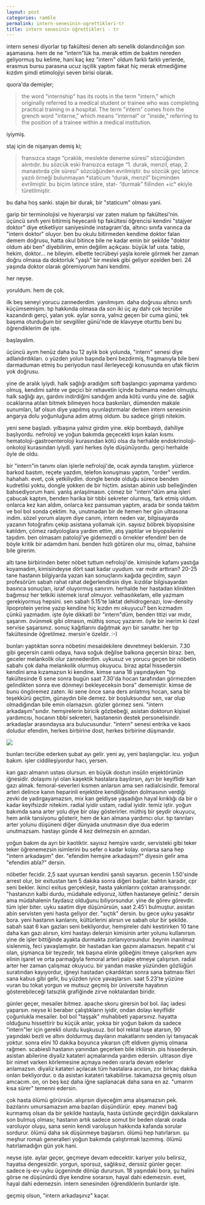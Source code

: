 ```yaml
---
layout: post
categories: ramble
permalink: intern-senesinin-ogrettikleri-tr
title: intern senesinin öğrettikleri - tr
---
```

intern senesi diyorlar tıp fakültesi denen altı senelik dolandırıcılığın son aşamasına. hem de ne "intern"lük ha. merak ettim de baktım nereden geliyormuş bu kelime, hani kaç kez "intern" oldum farklı farklı yerlerde, erasmus bursu parasına ucuz işçilik yaptım fakat hiç merak etmediğime kızdım şimdi etimolojiyi seven birisi olarak.

quora'da demişler;

> the word "internship" has its roots in the term "intern," which originally referred to a medical student or trainee who was completing practical training in a hospital. The term "intern" comes from the grench word "interne," which means "internal" or "inside," referring to the position of a trainee within a medical institution.

iyiymiş.

staj için de nişanyan demiş ki;

> fransızca stage “çıraklık, meslekte deneme süresi” sözcüğünden alıntıdır. bu sözcük eski fransızca estage “1. durak, menzil, etap, 2. manastırda çile süresi” sözcüğünden evrilmiştir. bu sözcük geç latince yazılı örneği bulunmayan *staticum “durak, menzil” biçiminden evrilmiştir. bu biçim latince stāre, stat- “durmak” fiilinden +ic° ekiyle türetilmiştir.

bu daha hoş sanki. stajın bir durak, bir "staticum" olması yani. 

garip bir terminolojisi ve hiyerarşisi var zaten malum tıp fakültesi'nin. üçüncü sınıfı yeni bitirmiş heyecanlı tıp fakültesi öğrencisi kendini "stajyer doktor" diye etiketliyor saniyesinde instagram'da, altıncı sınıfa varınca da "intern doktor" oluyor. ben bu okulu bitirmeden kendime doktor falan demem doğrusu, hatta okul bitince bile ne kadar emin bir şekilde "doktor oldum abi ben" diyebilirim, emin değilim açıkçası. büyük laf usta. tabip, hekim, doktor... ne bileyim. elbette tecrübeyi yaşla korele görmek her zaman doğru olmasa da doktorluk "yaşlı" bir meslek gibi geliyor ezelden beri. 24 yaşında doktor olarak göremiyorum hani kendimi. 

her neyse.

yoruldum. hem de çok.

ilk beş seneyi yorucu zannederdim. yanılmışım. daha doğrusu altıncı sınıfı küçümsemişim. tıp hakkında olmasa da son iki üç ay dahi çok tecrübe kazandırdı gerçi, yalan yok. aylar sonra, yalnız geçen bir cuma günü, tek başıma oturduğum bir sevgililer günü'nde de klavyeye oturttu beni bu öğrendiklerim de işte.

başlayalım.

üçüncü ayım henüz daha bu 12 aylık bok yolunda, "intern" senesi diye adlandırdıkları. o yüzden yolun başında beni bezdirmiş, fragmanıyla bile beni darmaduman etmiş bu periyodun nasıl ilerleyeceği konusunda en ufak fikrim yok doğrusu. 

yine de aralık iyiydi. halk sağlığı aradığım soft başlangıcı yapmama yardımcı olmuş, kendimi sahte ve geçici bir rehavetin içinde bulmama neden olmuştu. halk sağlığı ayı, gardını indirdiğini sandığım anda kötü vurdu yine de. sağlık ocaklarına atılan bitmek bilmeyen hoca baskınları, dümenden makale sunumları, laf olsun diye yapılmış oyunlaştırmalar derken intern senesinin angarya dolu yoğunluğuna adım atmış oldum. bu sadece girişti nitekim.

yeni sene başladı. yılbaşına yalnız girdim yine. ekip bombaydı, dahiliye başlıyordu. nefroloji ve yoğun bakımda geçecekti kışın kalan kısmı. hematoloji-gastroenteroloji kurasından kötü olsa da herhalde endokrinoloji-onkoloji kurasından iyiydi. yani herkes öyle düşünüyordu. gerçi herhalde öyle de oldu. 

bir "intern"in tanımı olan işlerle nefroloji'de, ocak ayında tanıştım. yüzlerce barkod bastım, reçete yazdım, telefon konuşması yaptım, "order" verdim. hahahah. evet, çok yetkiliydim. dongle bende olduğu sürece benden kudretlisi yoktu, dongle yokken de bir hiçtim. asistan abinin usb belleğinden bahsediyorum hani. yanlış anlaşılmasın. çömez bir "intern"düm ama işleri çabucak kaptım, benden harika bir tıbbi sekreter olurmuş, fark etmiş oldum. onlarca kez kan aldım, onlarca kez pansuman yaptım, arada bir sonda taktım ve bol bol sonda çektim. ha, unutmadan bir de hemen her gün ultrasona indim. sözel yorum alayım diye canım, intern neden var, bilgisayarda yazanın fotoğrafını çekip asistana yollamak için. sayısız böbrek biyopsisine katıldım, çömez radyologlara yardım ettim, atış yaptılar ve biyopsilerini taşıdım. ben olmasam patoloji'ye gidemezdi o örnekler efendim! ben de böyle kritik bir adamdım hani. benden hızlı götüren olur mu, olmaz, bahsine bile girerim.

altı tane birbirinden beter nöbet tuttum nefroloji'de. kimisinde kafamı yastığa koyamadım, kimisindeyse dört saat kadar uyudum. var mıdır arttıran? 20-25 tane hastanın bilgiyarda yazan kan sonuçlarını kağıda geçirdim, sayın profesörüm sabah rahat rahat değerlendirsin diye. kızdılar bilgisayardan basınca sonuçları, israf oluyormuş sanırım. herhalde her hastadan klinikten bağımsız her tetkiki istemek israf olmuyor. velhasılıkelam, elle yazmam gerekiyormuş hepsini. sen sabah 5.15'te laktat dehidrogenazı, low-density lipoprotein yerine yazıp kendine hiç kızdın mı okuyucu? ben kızmadım çünkü yazmadım. işte öyle dikkatli bir "intern"düm, benden titizi var mıdır, şaşarım. övünmek gibi olmasın, müthiş sonuç yazarım. öyle bir inerim ki özel servise şaşarsınız. sonuç kağıtlarını dağıtmak ayrı bir sanattır. her tıp fakültesinde öğretilmez. mersin'e özeldir. :-)

bunları yaptıktan sonra nöbetini mesaidekilere devretmeyi beklersin. 7.30 gibi geçersin camlı odaya, hava soğuk değilse balkona geçersin biraz. ben, geceler melankolik olur zannederdim. uykusuz ve yorucu geçen bir nöbetin sabahı çok daha melankolik olurmuş okuyucu. biraz aptal hissedersin kendini ama kızamazsın ki kendine. kimse sana 18 yaşındayken "tıp fakültesinde 6 sene sonra bugün saat 7.30'da hocan tarafından görmezden gelindikten sonra eve dönmeyi bekleyeceksin bora" dememiştir. kimse de bunu öngöremez zaten. iki sene önce sana ders anlatmış hocan, sana bir teşekkürü geçtim, günaydın bile demez. bir boşluksundur sen, var olup olmadığından bile emin olamazsın. gözler görmez seni. "intern arkadaşım"sındır. hemşirelerin biricik gözbebeği, asistan doktorun kişisel yardımcısı, hocanın tıbbi sekreteri, hastanenin destek personelisindir. arkadaşlar arasındaysa ara bulucusundur. "intern" senesi entrika ve kaos doludur efendim, herkes birbirine dost, herkes birbirine düşmandır.

![]({{site.baseurl}}/images/icu.jpg)

bunları tecrübe ederken şubat ayı gelir. yeni ay, yeni başlangıçlar. icu. yoğun bakım. işler ciddileşiyordur hacı, yersen.

kan gazı almanın ustası olursun. en büyük dostun insülin enjektörünün iğnesidir. dolaşımı iyi olan kaşektik hastalara bayılırsın, ayrı bir keyiflidir kan gazı almak. femoral-severleri kısmen anlarsın ama sen radialcisindir. femoral arteri delince kanın heparinli enjektöre kendiliğinden dolmasının verdiği zevki de yadırgayamazsın, mix kan geldiyse yaşadığın hayal kırıklığı da bir o kadar keyifsizdir nitekim. radial iyidir ustam, radial iyidir. temiz iştir. yoğun bakımda sana arter yolu diye bir olay gösterirler. müthiş bir şeydir okuyucu, hem anlık tansiyonu gösterir, hem de kan almana yardımcı olur. tıp tanrıları arter yolunu düşüneni diğer dünyada unutmasın diye dua ederim unutmazsam. hastayı günde 4 kez delmezsin en azından. 

yoğun bakım da ayrı bir kaotiktir. sayısız hemşire vardır, servisteki gibi teker teker öğrenemezsin isimlerini bu sefer o kadar kolay. onlarsa sana hep "intern arkadaşım" der. "efendim hemşire arkadaşım?" diyesin gelir ama "efendim abla?" dersin. 

nöbetler fecidir. 2,5 saat uyursan kendini şanslı sayarsın. gecenin 1.50'sinde arrest olur, bir exitustan tam 5 dakika sonra diğeri başlar. bahtın karadır, cpr seni bekler. ikinci exitus gerçekleşir, hasta yakınlarını çoktan aramışsındır. "hastanızın kalbi durdu, müdahale ediyoruz, lütfen hastaneye geliniz." dersin ama müdahalenin faydasız olduğunu biliyorsundur. yine de görev görevdir. tüm işler biter. uyku saatim diye düşünürsün, saat 2.45'i bulmuştur. asistan abin servisten yeni hasta geliyor der. "sıçtık" dersin. bu gece uyku yasaktır bora. yeni hastanın kanlarını, kültürlerini alırsın ve sabah olur bir şekilde. sabah saat 6 kan gazları seni bekliyordur, hemşireler dahi kestirirken 10 tane daha kan gazı alırsın, kimi hastayı delersin kimisinin arter yolunu kullanırsın. yine de işler bittiğinde ayakta durmakta zorlanıyorsundur. beynin inanılmaz sislenmiş, feci yavaşlamıştır. bir hastadan kan gazını alamazsın. hepatit c'si olan, şişmanca bir teyzedir, tek başına elinle göbeğini itmeye çalışırken aynı elinin işaret ve orta parmağıyla femoral arteri palpe etmeye çalışırsın. radial arter her zaman çalışmaz okuyucu. bir yandan maske yüzünden gözlüğün suratından kayıyordur, iğneyi hastadan çıkardıktan sonra sana batması fikri sana kabus gibi gelir, bu yüzden iyice yavaşlarsın. saat 5.23'te yüzüne vuran bu tokat yorgun ve mutsuz geçmiş bir üniversite hayatının gösterebileceği tatsızlık grafiğinde zirve noktalardan biridir. 

günler geçer, mesailer bitmez. apache skoru girersin bol bol. ilaç iadesi yaparsın. neyse ki beraber çalıştıkların iyidir, ondan dolayı keyiflidir çoğunlukla mesailer. bol bol "taşşak" muhabbeti yaparsınız. hayatta olduğunu hissettirir bu küçük anlar, yoksa bir yoğun bakım da sadece "intern"ler için gerekli olurdu kuşkusuz. bol bol rektal tuşe atarsın, 90 yaşındaki bezli ve altını doldurmuş dayıların makatlarını senden iyi tanıyacak yoktur. sonra elini 10 dakika boyunca yıkarsın çift eldiven giymiş olmana rağmen. scabiesli hastanın yanından geçerken bile irkilirsin. pis hissedersin. asistan abilerine diyaliz katateri açmalarında yardım edersin. ultrason diye bir nimet varken körlemesine açmaya neden ısrarla devam ederler anlamazsın. diyaliz katateri açılacak tüm hastalara acırsın, zor birkaç dakika onları bekliyordur. o da asistan katateri takabilirse. takamazsa geçmiş olsun amcacım. on, on beş kez daha iğne saplanacak daha sana en az. "umarım kısa sürer" temenni edersin.

çok hasta ölümü görürsün. alışırsın diyeceğim ama alışamazsın pek. bazılarını umursamazsın ama bazıları düşündürür. epey. manevi bağ kurmamış olsan da bir şekilde hastayla, hasta üstünde geçirdiğin dakikaların son bulmuş olması; hastanın artık sadece somut bir beden olarak orada varoluyor oluşu, sana senin kendi varoluşun hakkında kafanda sorular sordurur. ölümü daha sık düşünmeye başlarsın. ölümü hep hatırlarsın. şu meşhur romalı generalleri yoğun bakımda çalıştırmak lazımmış. ölümü hatırlamadığın gün yok hani.

neyse işte. aylar geçer, geçmeye devam edecektir. kariyer yolu belirsiz, hayatsa dengesizdir. yorgun, sporsuz, sağlıksız, derssiz günler geçer. sadece iş-ev-uyku üçgeninde dönüp durursun. 18 yaşındaki bora, şu halini görse ne düşünürdü diye kendine sorarsın, hayal dahi edemezsin. evet, hayal dahi edemezsin. intern senesinden öğrendiklerin bunlardır işte.

geçmiş olsun, "intern arkadaşınız" kaçar.
